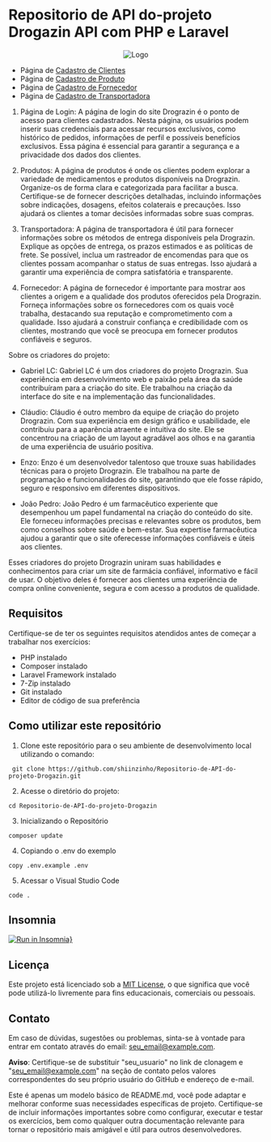 # Repositorio de API do-projeto Drogazin API com PHP e Laravel
<div align="center">

![Logo](https://github.com/shiinzinho/Repositorio-de-API-do-projeto-Drogazin/assets/140071474/a3e30106-4da9-4ec8-9d8a-50a474779c73)
</div>

* Página de [Cadastro de Clientes](Cliente.md)
* Página de [Cadastro de Produto](Produto.md)
* Página de [Cadastro de Fornecedor](Fornecedor.md)
* Página de [Cadastro de Transportadora](Transportadora.md)

1. Página de Login: A página de login do site Drograzin é o ponto de acesso para clientes cadastrados. Nesta página, os usuários podem inserir suas credenciais para acessar recursos exclusivos, como histórico de pedidos, informações de perfil e possíveis benefícios exclusivos. Essa página é essencial para garantir a segurança e a privacidade dos dados dos clientes.

2. Produtos: A página de produtos é onde os clientes podem explorar a variedade de medicamentos e produtos disponíveis na Drograzin. Organize-os de forma clara e categorizada para facilitar a busca. Certifique-se de fornecer descrições detalhadas, incluindo informações sobre indicações, dosagens, efeitos colaterais e precauções. Isso ajudará os clientes a tomar decisões informadas sobre suas compras.

3. Transportadora: A página de transportadora é útil para fornecer informações sobre os métodos de entrega disponíveis pela Drograzin. Explique as opções de entrega, os prazos estimados e as políticas de frete. Se possível, inclua um rastreador de encomendas para que os clientes possam acompanhar o status de suas entregas. Isso ajudará a garantir uma experiência de compra satisfatória e transparente.

4. Fornecedor: A página de fornecedor é importante para mostrar aos clientes a origem e a qualidade dos produtos oferecidos pela Drograzin. Forneça informações sobre os fornecedores com os quais você trabalha, destacando sua reputação e comprometimento com a qualidade. Isso ajudará a construir confiança e credibilidade com os clientes, mostrando que você se preocupa em fornecer produtos confiáveis e seguros.

Sobre os criadores do projeto:

- Gabriel LC: Gabriel LC é um dos criadores do projeto Drograzin. Sua experiência em desenvolvimento web e paixão pela área da saúde contribuíram para a criação do site. Ele trabalhou na criação da interface do site e na implementação das funcionalidades.

- Cláudio: Cláudio é outro membro da equipe de criação do projeto Drograzin. Com sua experiência em design gráfico e usabilidade, ele contribuiu para a aparência atraente e intuitiva do site. Ele se concentrou na criação de um layout agradável aos olhos e na garantia de uma experiência de usuário positiva.

- Enzo: Enzo é um desenvolvedor talentoso que trouxe suas habilidades técnicas para o projeto Drograzin. Ele trabalhou na parte de programação e funcionalidades do site, garantindo que ele fosse rápido, seguro e responsivo em diferentes dispositivos.

- João Pedro: João Pedro é um farmacêutico experiente que desempenhou um papel fundamental na criação do conteúdo do site. Ele forneceu informações precisas e relevantes sobre os produtos, bem como conselhos sobre saúde e bem-estar. Sua expertise farmacêutica ajudou a garantir que o site oferecesse informações confiáveis e úteis aos clientes.

Esses criadores do projeto Drograzin uniram suas habilidades e conhecimentos para criar um site de farmácia confiável, informativo e fácil de usar. O objetivo deles é fornecer aos clientes uma experiência de compra online conveniente, segura e com acesso a produtos de qualidade.
## Requisitos

Certifique-se de ter os seguintes requisitos atendidos antes de começar a trabalhar nos exercícios:

- PHP instalado
- Composer instalado
- Laravel Framework instalado
- 7-Zip instalado
- Git instalado
- Editor de código de sua preferência

## Como utilizar este repositório

1. Clone este repositório para o seu ambiente de desenvolvimento local utilizando o comando:
```
 git clone https://github.com/shiinzinho/Repositorio-de-API-do-projeto-Drogazin.git
```
2. Acesse o diretório do projeto:
```
cd Repositorio-de-API-do-projeto-Drogazin
```
3. Inicializando o Repositório
```
composer update
```
4. Copiando o .env do exemplo
```
copy .env.example .env
```
5. Acessar o Visual Studio Code
```
code .
```
## Insomnia

[![Run in Insomnia}](https://insomnia.rest/images/run.svg)](https://insomnia.rest/run/?label=Drogazin%20API&uri=https%3A%2F%2Fraw.githubusercontent.com%2Fshiinzinho%2FRepositorio-de-API-do-projeto-Drogazin%2Fmain%2FInsomnia.Json)

## Licença

Este projeto está licenciado sob a [MIT License](LICENSE), o que significa que você pode utilizá-lo livremente para fins educacionais, comerciais ou pessoais.

## Contato

Em caso de dúvidas, sugestões ou problemas, sinta-se à vontade para entrar em contato através do email: seu_email@example.com.

**Aviso**: Certifique-se de substituir "seu_usuario" no link de clonagem e "seu_email@example.com" na seção de contato pelos valores correspondentes do seu próprio usuário do GitHub e endereço de e-mail.

Este é apenas um modelo básico de README.md, você pode adaptar e melhorar conforme suas necessidades específicas de projeto. Certifique-se de incluir informações importantes sobre como configurar, executar e testar os exercícios, bem como qualquer outra documentação relevante para tornar o repositório mais amigável e útil para outros desenvolvedores.